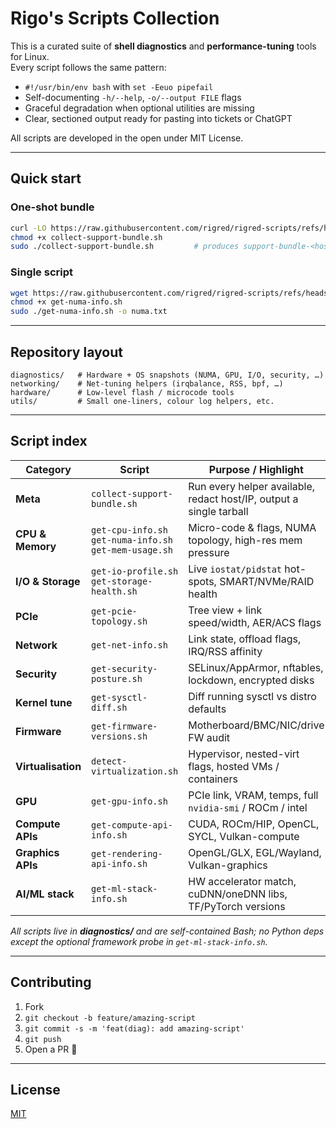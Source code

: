 # Rigo's Scripts Collection

This is a curated suite of **shell diagnostics** and **performance-tuning** tools for Linux.  
Every script follows the same pattern:

* `#!/usr/bin/env bash` with `set -Eeuo pipefail`
* Self-documenting `-h/--help`, `-o/--output FILE` flags
* Graceful degradation when optional utilities are missing
* Clear, sectioned output ready for pasting into tickets or ChatGPT

All scripts are developed in the open under MIT License.

---

## Quick start

### One-shot bundle

```bash
curl -LO https://raw.githubusercontent.com/rigred/rigred-scripts/refs/heads/main/diagnostics/collect-support-bundle.sh
chmod +x collect-support-bundle.sh
sudo ./collect-support-bundle.sh         # produces support-bundle-<host>-<date>.tar.gz
````

### Single script

```bash
wget https://raw.githubusercontent.com/rigred/rigred-scripts/refs/heads/main/diagnostics/get-numa-info.sh
chmod +x get-numa-info.sh
sudo ./get-numa-info.sh -o numa.txt
```

---

## Repository layout

```
diagnostics/   # Hardware + OS snapshots (NUMA, GPU, I/O, security, …)
networking/    # Net-tuning helpers (irqbalance, RSS, bpf, …)
hardware/      # Low-level flash / microcode tools
utils/         # Small one-liners, colour log helpers, etc.
```

---

## Script index

| Category           | Script                                                            | Purpose / Highlight                                                 |
| ------------------ | ----------------------------------------------------------------- | ------------------------------------------------------------------- |
| **Meta**           | `collect-support-bundle.sh`                                       | Run every helper available, redact host/IP, output a single tarball |
| **CPU & Memory**   | `get-cpu-info.sh` <br> `get-numa-info.sh` <br> `get-mem-usage.sh` | Micro-code & flags, NUMA topology, high-res mem pressure            |
| **I/O & Storage**  | `get-io-profile.sh` <br> `get-storage-health.sh`                  | Live `iostat/pidstat` hot-spots, SMART/NVMe/RAID health             |
| **PCIe**           | `get-pcie-topology.sh`                                            | Tree view + link speed/width, AER/ACS flags                         |
| **Network**        | `get-net-info.sh`                                                 | Link state, offload flags, IRQ/RSS affinity                         |
| **Security**       | `get-security-posture.sh`                                         | SELinux/AppArmor, nftables, lockdown, encrypted disks               |
| **Kernel tune**    | `get-sysctl-diff.sh`                                              | Diff running sysctl vs distro defaults                              |
| **Firmware**       | `get-firmware-versions.sh`                                        | Motherboard/BMC/NIC/drive FW audit                                  |
| **Virtualisation** | `detect-virtualization.sh`                                        | Hypervisor, nested-virt flags, hosted VMs / containers              |
| **GPU**            | `get-gpu-info.sh`                                                 | PCIe link, VRAM, temps, full `nvidia-smi` / ROCm / intel            |
| **Compute APIs**   | `get-compute-api-info.sh`                                         | CUDA, ROCm/HIP, OpenCL, SYCL, Vulkan-compute                        |
| **Graphics APIs**  | `get-rendering-api-info.sh`                                       | OpenGL/GLX, EGL/Wayland, Vulkan-graphics                            |
| **AI/ML stack**    | `get-ml-stack-info.sh`                                            | HW accelerator match, cuDNN/oneDNN libs, TF/PyTorch versions        |

*All scripts live in **diagnostics/** and are self-contained Bash; no Python deps except the optional framework probe in `get-ml-stack-info.sh`.*

---

## Contributing

1. Fork
2. `git checkout -b feature/amazing-script`
3. `git commit -s -m 'feat(diag): add amazing-script'`
4. `git push`
5. Open a PR 🙌

---

## License

[MIT](LICENSE)